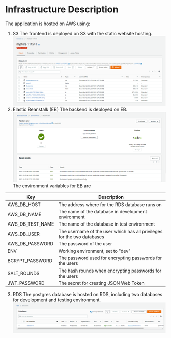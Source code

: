 # Infrastructure Description
The application is hosted on AWS using:
1. S3
   The frontend is deployed on S3 with the static website hosting.
   ![S3 status](./images/s3_status.png)
2. Elastic Beanstalk (EB)
   The backend is deployed on EB.
   ![EB status](./images/eb_status.png)
   The environment variables for EB are

| Key               | Description                                                             |
|-------------------|-------------------------------------------------------------------------|
| AWS_DB_HOST       | The address where for the RDS database runs on                          |
| AWS_DB_NAME       | The name of the database in development environment                     |
| AWS_DB_TEST_NAME  | The name of the database in test environment                            |
| AWS_DB_USER       | The username of the user which has all privileges for the two databases |
| AWS_DB_PASSWORD   | The password of the user                                                |
| ENV               | Working environment, set to "dev"                                       |
| BCRYPT_PASSWORD   | The password used for encrypting passwords for the users                |
| SALT_ROUNDS       | The hash rounds when encrypting passwords for the users                 |
| JWT_PASSWORD      | The secret for creating JSON Web Token                                  |

3. RDS
   The postgres database is hosted on RDS, including two databases for development and testing environment.
   ![RDS status](./images/rds_status.png)